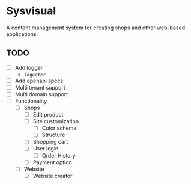 # Sysvisual

A content management system for creating shops and other web-based applications.

## TODO

- [ ] Add logger
  - `logeater`
- [ ] Add openapi specs
- [ ] Multi tenant support
- [ ] Multi domain support
- [ ] Functionality
  - [ ] Shops
    - [ ] Edit product
    - [ ] Site customization
      - [ ] Color schema
      - [ ] Structure
    - [ ] Shopping cart
    - [ ] User login
      - [ ] Order History
    - [ ] Payment option
  - [ ] Website
    - [ ] Website creator